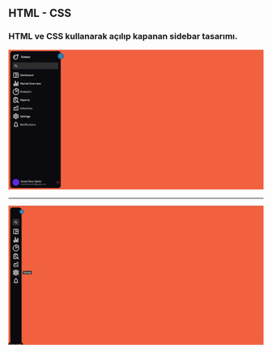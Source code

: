 ## HTML - CSS

### HTML ve CSS kullanarak açılıp kapanan sidebar tasarımı.

![](/img/open.png)

---

![](/img/close.png)
